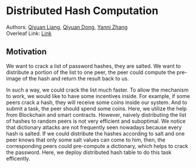 # Distributed Hash Computation

Authors: [Qiyuan Liang](https://github.com/IYuan505), [Qiyuan Dong](https://github.com/akaqyd), [Yanni Zhang](https://github.com/YanniZhangYZ)<br>
Overleaf Link: [Link](https://www.overleaf.com/project/639f1a97a9ac119914c1a0e3)

## Motivation
We want to crack a list of password hashes, they are salted. We want to distribute a portion of the list to one peer, the peer could compute the pre-image of the hash and return the result back to us.

In such a way, we could crack the list much faster. To allow the mechanism to work, we would like to have some incentives inside. For example, if some peers crack a hash, they will receive some coins inside our system. And to submit a task, the peer should spend some coins. Here, we utilize the help from Blockchain and smart contracts. However, naively distributing the list of hashes to random peers is not very efficient and suboptimal. We notice that dictionary attacks are not frequently seen nowadays because every hash is salted. If we could distribute the hashes according to salt and one peer knows that only some salt values can come to him, then, the corresponding peers could pre-compute a dictionary, which helps to crack the password. Here, we deploy distributed hash table to do this task efficently.
